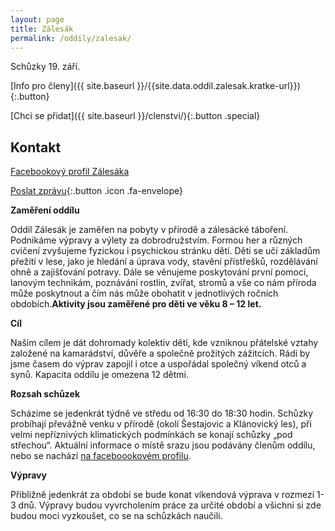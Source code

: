 ```yaml
---
layout: page
title: Zálesák
permalink: /oddily/zalesak/
---
```


Schůzky 19. září.

[Info pro členy]({{ site.baseurl }}/{{site.data.oddil.zalesak.kratke-url}}){:.button}

[Chci se přidat]({{ site.baseurl }}/clenstvi/){:.button .special}

## Kontakt

[Facebookový profil Zálesáka](https://www.facebook.com/sokol.zalesak)

[Poslat zprávu](#f){:.button .icon .fa-envelope}

**Zaměření oddílu**

Oddíl Zálesák je zaměřen na pobyty v přírodě a zálesácké táboření. Podnikáme výpravy a výlety za dobrodružstvím. Formou her a různých cvičení zvyšujeme fyzickou i psychickou stránku dětí. Děti se učí základům přežití v lese, jako je hledání a úprava vody, stavění přístřešků, rozdělávání ohně a zajišťování potravy. Dále se věnujeme poskytování první pomoci, lanovým technikám, poznávání rostlin, zvířat, stromů a vše co nám příroda může poskytnout a čím nás může obohatit v jednotlivých ročních obdobích.**Aktivity jsou zaměřené pro děti ve věku 8 – 12 let.**

**Cíl**

Naším cílem je dát dohromady kolektiv dětí, kde vzniknou přátelské vztahy založené na kamarádství, důvěře a společně prožitých zážitcích. Rádi by jsme časem do výprav zapojil i otce a uspořádal společný víkend otců a synů. Kapacita oddílu je omezena 12 dětmi.

**Rozsah schůzek**

Scházíme se jedenkrát týdně ve středu od 16:30 do 18:30 hodin. Schůzky probíhají převážně venku v přírodě (okolí Šestajovic a Klánovický les), při velmi nepříznivých klimatických podmínkách se konají schůzky „pod střechou“. Aktuální informace o místě srazu jsou podávány členům oddílu, nebo se nachází [na faceboookovém profilu](https://www.facebook.com/sokol.zalesak).

**Výpravy**

Přibližně jedenkrát za období se bude konat víkendová výprava v rozmezí 1-3 dnů. Výpravy budou vyvrcholením práce za určité období a všichni si zde budou moci vyzkoušet, co se na schůzkách naučili.

